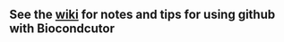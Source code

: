 ## See the <a href="https://github.com/Bioconductor/githubCribsheet/wiki/cribsheet">wiki</a> for notes and tips for using github with Biocondcutor
<!--
Every bioc/fhcrc project (including this one, the githubCribsheet) is a separate repository maintained under 

   https://github.com/Bioconductor
   
### Create your own project (aka repository, or 'repo'):

 * Register as a user:  https://github.com/signup/free
 * Send an email to pshannon AT fhcrc.org so that I can give you permissions to create your repo under Bioconductor.
 * Go to https://github.com/Bioconductor.  Sign in.
 * Create your new repo by clicking on the leftmost of the three buttons you will find at the top right corner of the page. 
 It has a '+' on it.
 * This takes you to a new page where you will be asked to name your project.
 * On this same page you can edit your repo's <b>README.md</b> which (like this file you are currently reading) records the central documentation for your project.
 * Save your changes to README.md by clicking on the <b>Commit Changes</b> button found at the bottom right corner of the page.

### Setup your computer for git 
  * <code>git config --global user.name  "your.github.account.name"
  * <code>git config --global user.email "you@place.com"</code>
  * configure the <b>credential.helper</b>. Alas, this step differs by operating system because passwords are saved in different ways on osx, linux and windows.   Please get the right instructions for your computer at https://help.github.com/articles/set-up-git
 

### Clone the project onto your own computer

 * cd toSomeDirectoryOfYourChoice
 * <code> git clone https://github.com/Bioconductor/githubCribsheet.git</code> with these results
     * a <b>local repo</b> is created 
     * a <b>working copy</b> is created
     * thus <b>three</b> versions of the code exist

### Using SSH keys
 * If you want to use ssh keys instead of https to connect, see this guide: https://help.github.com/articles/generating-ssh-keys
 * The command to clone the project is then <code>git clone git@github.com:Bioconductor/githubCribsheet.git</code>

### Overview of basic operations

 * Making changes to your <b>working copy</b> propagate them to <b>BOTH</b> of your repos:
    * Add some text to REAMDE.md, whose contents you originall created at the github website
    * git diff README.md will report differences between your <b>local repo</b> and your <b>working copy</b>
    * update the <b>local repo</b>:  
        <code> git commit -m "added one line, modifying my local working copy" README.md</code>
    * update <b>github</b>: 
        <code> git push</code>
    * make sure your <b>local repo</b> and <b>working copy</b> have a record of the update 
      you just did to the <b>github repo</b>:   <code>git pull</code>

  
### Add a user to your project

 * The new user needs a github login id
 * From the project home page, click the <b>Admin</b> button
 * Click the <b>Teams</b> button
 * Click the <b>Owners</b> button
 * Enter the new user's github id

### From SVN to git and back ??

Does this work? Who knows.

I explored git / svn a little last night. It seems there is 'git svn'
(separate from git but widely available), and that steps might be

1. Make a repository on github, e.g., http://github.com/mtmorgan/test

2. clone the svn repository locally

  git svn clone \
      https://hedgehog.fhcrc.org/bioconductor/trunk/madman/Rpacks/graph
	  
This pulls in all the revision history but I think instead it might
make sense to limit that (e.g., to the last time the version was
bumped during a release) by making a directory, initiating a git
repository, fetching a particular revision from svn, and then rebasing
to the current version
	  
    mkdir graph && cd graph
      git svn init \
          https://hedgehog.fhcrc.org/bioconductor/trunk/madman/Rpacks/graph
    git svn fetch -r64680
	git svn rebase
				  
and then I see
				  
	$ git log --oneline
	4aea3d4 The following previously deprecated functions have been made
	b11e47e bumped version numbers after creating 2.10 branch
				  
3. add information about the git repository

    git remote add origin \
	    http://github.com/Bioconductor-mentored/graph.git
		
4. push the svn clone to github

    git push -u origin master
  
this gets us a github repository with a snapshot of our svn; my
handiwork is at
  
    https://github.com/mtmorgan/test
	
We could then git going on all of our revisions and finally...
	
5. When done and ready to send back to Bioconductor's svn tree
	
	git svn dcommit 

-->
